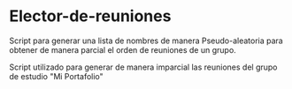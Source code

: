 # Elector-de-reuniones
Script para generar una lista de nombres de manera Pseudo-aleatoria para obtener de manera parcial el orden de reuniones de un grupo.

Script utilizado para generar de manera imparcial las reuniones del grupo de estudio "Mi Portafolio"